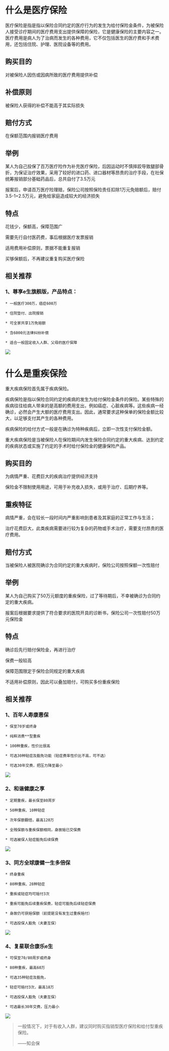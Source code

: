 # **什么是医疗保险**

医疗保险是指是指以保险合同约定的医疗行为的发生为给付保险金条件，为被保险人接受诊疗期间的医疗费用支出提供保障的保险，它是健康保险的主要内容之一。医疗费用是病人为了治病而发生的各种费用，它不仅包括医生的医疗费和手术费用，还包括住院、护理、医院设备等的费用。

## **购买目的**

对被保险人因伤或因病所致的医疗费用提供补偿

## **补偿原则**

被保险人获得的补偿不能高于其实际损失

## **赔付方式**

在保额范围内报销医疗费用

## **举例**

某人为自己投保了百万医疗险作为补充医疗保险，后因运动时不慎摔跤导致腿部骨折，为保证治疗效果，采用了较好的进口药、进口器材等昂贵的治疗手段，在社保统筹报销部分基础药品后，总共自付了3.5万元

报案后，申请百万医疗险理赔，保险公司按照保险责任扣除1万元免赔额后，赔付3.5-1=2.5万元，避免给家庭造成较大的经济损失

## **特点**

花钱少，保额高，保障范围广

需要先行自付医药费，事后根据医疗发票报销

适用费用补偿原则，票据不能重复报销

买够保额后，不再建议重复购买医疗保险

## **相关推荐**

### 1、尊享e生旗舰版，产品特点：

```
* 一般医疗300万，癌症600万

* 住院垫付、出院报销

* 可全家共享1万免赔额

* 含6000元法律纠纷补偿

* 适合一般固定收入人群、父母的医疗保障
```

![](/assets/产品活码（220px-不含知会保LOGO）/众安尊享e生旗舰版升级.png)

# **什么是重疾保险**

重大疾病保险首先属于疾病保险。

疾病保险是指以保险合同约定的疾病的发生为给付保险金条件的保险。某些特殊的疾病往往给病人带来的是高额的费用支出，例如癌症、心脏疾病等。这些疾病一经确诊，必然会产生大额的医疗费用支出。因此，通常要求这种保单的保险金额比较大，以足够支付其产生的各种费用。

疾病保险的给付方式一般是在确诊为特种疾病后，立即一次性支付保险金额。

重大疾病保险是当被保险人在保险期间内发生保险合同约定的重大疾病、达到约定的疾病状态或实施了约定的手术时给付保险金的健康保险产品。

## **购买目的**

为病情严重、花费巨大的疾病治疗提供经济支持

保险金不限制使用用途，可用于补充收入损失，或用于治疗、后期疗养等。

## **重疾特征**

病情严重，会在较长一段时间内严重影响到患者及其家庭的正常工作与生活；

治疗花费巨大，此类疾病需要进行较为复杂的药物或手术治疗，需要支付昂贵的医疗费用。

## **赔付方式**

当被保险人被医院确诊为合同约定的重大疾病时，保险公司按照保额一次性赔付

## **举例**

某人为自己购买了50万元额度的重疾保险，过了等待期后，不幸被确诊为合同约定的重大疾病。

报案后根据要求提供了符合要求的医院开具的诊断书，保险公司一次性赔付50万元保险金

## **特点**

确诊后先行赔付保险金，再进行治疗

保费一般较高

保障范围限定于保险合同规定的重大疾病

不适用补偿原则，因此可以叠加赔付，可购买多份重疾保险

## **相关推荐**

### **1、百年人寿康惠保**

```text
* 保至70岁或终身

* 纯粹消费**型重疾

* 100种重疾，性价比很高

* 可选30种轻症及豁免功能（轻症费率性价比不高，可不选）

* 可选30年交费，把压力降至最小
```

![](/assets/产品活码（220px-不含知会保LOGO）/百年康惠保重大疾病保险.png)

### **2、和谐健康之享**

```text
* 定期重疾，最长保至80周岁

* 50种重疾、10种轻症

* 次年保额翻倍，最高120万

* 全残保额与重疾保额相同，身故赔已交保费

* 可选被保人轻症豁免后续保费
```

![](/assets/产品活码（220px-不含知会保LOGO）/和谐健康之享定期重大疾病保险.png)

### **3、同方全球康健一生多倍保**

```text
* 终身重疾

* 80种重疾、28种轻症

* 重疾或轻症均可赔付3次

* 重疾可豁免后续重疾保费，轻症可豁免后续轻症保费

* 身故仍可获赔保额（前提是没有发生过重疾赔付）

* 可选投保人豁免（夫妻互保）
```

![](/assets/产品活码（220px-不含知会保LOGO）/同方全球康健一生多倍保终身重大疾病保险.png)

### **4、复星联合康乐e生**

```text
* 可保至70/80周岁或终身

* 80种重疾，最高60万

* 可选35种轻症及豁免，

* 轻症可赔付3次，最高18万

* 可选投保人豁免（夫妻互保）

* 可选最长30年交费，压力最小
```

![](/assets/产品活码（220px-不含知会保LOGO）/复星联合康乐e生重大疾病保险.png)

> 一般情况下，对于有收入人群，建议同时购买指销型医疗保险和给付型重疾保险。
>
> ——知会保




